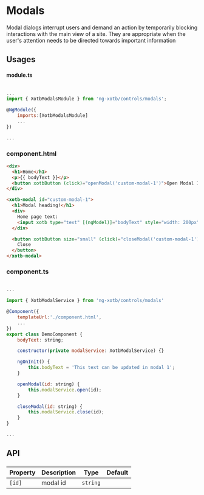 # Modals

Modal dialogs interrupt users and demand an action by temporarily blocking interactions with the main view of a site. They are appropriate when the user's attention needs to be directed towards important information

## Usages

#### module.ts
```javascript

...
import { XotbModalsModule } from 'ng-xotb/controls/modals';

@NgModule({
    imports:[XotbModalsModule]
    ...
})

...
```

### component.html
```html
<div>
  <h1>Home</h1>
  <p>{{ bodyText }}</p>
  <button xotbButton (click)="openModal('custom-modal-1')">Open Modal 1</button>
</div>

<xotb-modal id="custom-modal-1">
  <h1>Modal heading!</h1>
  <div>
    Home page text:
    <input xotb type="text" [(ngModel)]="bodyText" style="width: 200px" />
  </div>

  <button xotbButton size="small" (click)="closeModal('custom-modal-1')">
    Close
  </button>
</xotb-modal>
```

### component.ts
```javascript

...

import { XotbModalService } from 'ng-xotb/controls/modals'

@Component({
    templateUrl:'./component.html',
    ...
})
export class DemoComponent {
    bodyText: string;

    constructor(private modalService: XotbModalService) {}

    ngOnInit() {
        this.bodyText = 'This text can be updated in modal 1';
    }

    openModal(id: string) {
        this.modalService.open(id);
    }

    closeModal(id: string) {
        this.modalService.close(id);
    }
}

...
```

## API
 
### <xotb-modal>

| Property | Description | Type | Default |
| --- | --- | --- | --- |
| `[id]` |  modal id | `string` |  |